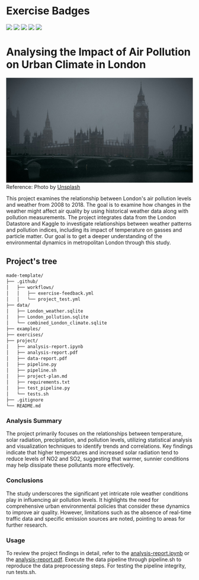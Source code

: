 # Exercise Badges

![](https://byob.yarr.is/sinarazi/made-template/score_ex1) ![](https://byob.yarr.is/sinarazi/made-template/score_ex2) ![](https://byob.yarr.is/sinarazi/made-template/score_ex3) ![](https://byob.yarr.is/sinarazi/made-template/score_ex4) ![](https://byob.yarr.is/sinarazi/made-template/score_ex5)

# Analysing the Impact of Air Pollution on Urban Climate in London
![Project Image](https://github.com/sinarazi/made-template/blob/main/project/pic.jpg)
Reference: Photo by [Unsplash](https://unsplash.com/photos/big-ben-london-during-daytime-uzbgq0WdgPQ)

This project examines the relationship between London's air pollution levels and weather from 2008 to
2018. The goal is to examine how changes in the weather might affect air quality by using historical weather
data along with pollution measurements. The project integrates data from the London Datastore and
Kaggle to investigate relationships between weather patterns and pollution indices, including its impact of
temperature on gasses and particle matter. Our goal is to get a deeper understanding of the environmental
dynamics in metropolitan London through this study.

## Project's tree
```
made-template/
├── .github/
│   ├── workflows/
│   │   ├── exercise-feedback.yml
│   │   └── project_test.yml
├── data/
│   ├── London_weather.sqlite
│   ├── London_pollution.sqlite
│   └── combined_London_climate.sqlite
├── examples/
├── exercises/
├── project/
│   ├── analysis-report.ipynb
│   ├── analysis-report.pdf
│   ├── data-report.pdf
│   ├── pipeline.py
│   ├── pipeline.sh
│   ├── project-plan.md
│   ├── requirements.txt
│   ├── test_pipeline.py
│   └── tests.sh
├── .gitignore
└── README.md
```

### Analysis Summary
The project primarily focuses on the relationships between temperature, solar radiation, precipitation, and pollution levels, utilizing statistical analysis and visualization techniques to identify trends and correlations. Key findings indicate that higher temperatures and increased solar radiation tend to reduce levels of NO2 and SO2, suggesting that warmer, sunnier conditions may help dissipate these pollutants more effectively.

### Conclusions
The study underscores the significant yet intricate role weather conditions play in influencing air pollution levels. It highlights the need for comprehensive urban environmental policies that consider these dynamics to improve air quality. However, limitations such as the absence of real-time traffic data and specific emission sources are noted, pointing to areas for further research.

### Usage
To review the project findings in detail, refer to the [analysis-report.ipynb](https://github.com/sinarazi/made-template/blob/main/project/analysis-report.ipynb) or the [analysis-report.pdf](https://github.com/sinarazi/made-template/blob/main/project/analysis-report.pdf). Execute the data pipeline through pipeline.sh to reproduce the data preprocessing steps. For testing the pipeline integrity, run tests.sh.
